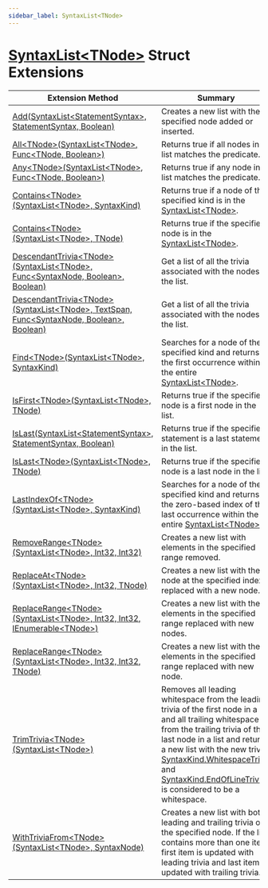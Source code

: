 ```yaml
---
sidebar_label: SyntaxList<TNode>
---
```


# [SyntaxList&lt;TNode&gt;](https://docs.microsoft.com/en-us/dotnet/api/microsoft.codeanalysis.syntaxlist-1) Struct Extensions

| Extension Method | Summary |
| ---------------- | ------- |
| [Add(SyntaxList&lt;StatementSyntax&gt;, StatementSyntax, Boolean)](../../Roslynator/CSharp/SyntaxExtensions/Add/index.md) | Creates a new list with the specified node added or inserted\. |
| [All&lt;TNode&gt;(SyntaxList&lt;TNode&gt;, Func&lt;TNode, Boolean&gt;)](../../Roslynator/SyntaxExtensions/All/index.md#Roslynator_SyntaxExtensions_All__1_Microsoft_CodeAnalysis_SyntaxList___0__System_Func___0_System_Boolean__) | Returns true if all nodes in a list matches the predicate\. |
| [Any&lt;TNode&gt;(SyntaxList&lt;TNode&gt;, Func&lt;TNode, Boolean&gt;)](../../Roslynator/SyntaxExtensions/Any/index.md#Roslynator_SyntaxExtensions_Any__1_Microsoft_CodeAnalysis_SyntaxList___0__System_Func___0_System_Boolean__) | Returns true if any node in a list matches the predicate\. |
| [Contains&lt;TNode&gt;(SyntaxList&lt;TNode&gt;, SyntaxKind)](../../Roslynator/CSharp/SyntaxExtensions/Contains/index.md#Roslynator_CSharp_SyntaxExtensions_Contains__1_Microsoft_CodeAnalysis_SyntaxList___0__Microsoft_CodeAnalysis_CSharp_SyntaxKind_) | Returns true if a node of the specified kind is in the [SyntaxList&lt;TNode&gt;](https://docs.microsoft.com/en-us/dotnet/api/microsoft.codeanalysis.syntaxlist-1)\. |
| [Contains&lt;TNode&gt;(SyntaxList&lt;TNode&gt;, TNode)](../../Roslynator/SyntaxExtensions/Contains/index.md#Roslynator_SyntaxExtensions_Contains__1_Microsoft_CodeAnalysis_SyntaxList___0____0_) | Returns true if the specified node is in the [SyntaxList&lt;TNode&gt;](https://docs.microsoft.com/en-us/dotnet/api/microsoft.codeanalysis.syntaxlist-1)\. |
| [DescendantTrivia&lt;TNode&gt;(SyntaxList&lt;TNode&gt;, Func&lt;SyntaxNode, Boolean&gt;, Boolean)](../../Roslynator/SyntaxExtensions/DescendantTrivia/index.md#Roslynator_SyntaxExtensions_DescendantTrivia__1_Microsoft_CodeAnalysis_SyntaxList___0__System_Func_Microsoft_CodeAnalysis_SyntaxNode_System_Boolean__System_Boolean_) | Get a list of all the trivia associated with the nodes in the list\. |
| [DescendantTrivia&lt;TNode&gt;(SyntaxList&lt;TNode&gt;, TextSpan, Func&lt;SyntaxNode, Boolean&gt;, Boolean)](../../Roslynator/SyntaxExtensions/DescendantTrivia/index.md#Roslynator_SyntaxExtensions_DescendantTrivia__1_Microsoft_CodeAnalysis_SyntaxList___0__Microsoft_CodeAnalysis_Text_TextSpan_System_Func_Microsoft_CodeAnalysis_SyntaxNode_System_Boolean__System_Boolean_) | Get a list of all the trivia associated with the nodes in the list\. |
| [Find&lt;TNode&gt;(SyntaxList&lt;TNode&gt;, SyntaxKind)](../../Roslynator/CSharp/SyntaxExtensions/Find/index.md#Roslynator_CSharp_SyntaxExtensions_Find__1_Microsoft_CodeAnalysis_SyntaxList___0__Microsoft_CodeAnalysis_CSharp_SyntaxKind_) | Searches for a node of the specified kind and returns the first occurrence within the entire [SyntaxList&lt;TNode&gt;](https://docs.microsoft.com/en-us/dotnet/api/microsoft.codeanalysis.syntaxlist-1)\. |
| [IsFirst&lt;TNode&gt;(SyntaxList&lt;TNode&gt;, TNode)](../../Roslynator/SyntaxExtensions/IsFirst/index.md#Roslynator_SyntaxExtensions_IsFirst__1_Microsoft_CodeAnalysis_SyntaxList___0____0_) | Returns true if the specified node is a first node in the list\. |
| [IsLast(SyntaxList&lt;StatementSyntax&gt;, StatementSyntax, Boolean)](../../Roslynator/CSharp/SyntaxExtensions/IsLast/index.md) | Returns true if the specified statement is a last statement in the list\. |
| [IsLast&lt;TNode&gt;(SyntaxList&lt;TNode&gt;, TNode)](../../Roslynator/SyntaxExtensions/IsLast/index.md#Roslynator_SyntaxExtensions_IsLast__1_Microsoft_CodeAnalysis_SyntaxList___0____0_) | Returns true if the specified node is a last node in the list\. |
| [LastIndexOf&lt;TNode&gt;(SyntaxList&lt;TNode&gt;, SyntaxKind)](../../Roslynator/CSharp/SyntaxExtensions/LastIndexOf/index.md#Roslynator_CSharp_SyntaxExtensions_LastIndexOf__1_Microsoft_CodeAnalysis_SyntaxList___0__Microsoft_CodeAnalysis_CSharp_SyntaxKind_) | Searches for a node of the specified kind and returns the zero\-based index of the last occurrence within the entire [SyntaxList&lt;TNode&gt;](https://docs.microsoft.com/en-us/dotnet/api/microsoft.codeanalysis.syntaxlist-1)\. |
| [RemoveRange&lt;TNode&gt;(SyntaxList&lt;TNode&gt;, Int32, Int32)](../../Roslynator/CSharp/SyntaxExtensions/RemoveRange/index.md#Roslynator_CSharp_SyntaxExtensions_RemoveRange__1_Microsoft_CodeAnalysis_SyntaxList___0__System_Int32_System_Int32_) | Creates a new list with elements in the specified range removed\. |
| [ReplaceAt&lt;TNode&gt;(SyntaxList&lt;TNode&gt;, Int32, TNode)](../../Roslynator/SyntaxExtensions/ReplaceAt/index.md#Roslynator_SyntaxExtensions_ReplaceAt__1_Microsoft_CodeAnalysis_SyntaxList___0__System_Int32___0_) | Creates a new list with the node at the specified index replaced with a new node\. |
| [ReplaceRange&lt;TNode&gt;(SyntaxList&lt;TNode&gt;, Int32, Int32, IEnumerable&lt;TNode&gt;)](../../Roslynator/CSharp/SyntaxExtensions/ReplaceRange/index.md#Roslynator_CSharp_SyntaxExtensions_ReplaceRange__1_Microsoft_CodeAnalysis_SyntaxList___0__System_Int32_System_Int32_System_Collections_Generic_IEnumerable___0__) | Creates a new list with the elements in the specified range replaced with new nodes\. |
| [ReplaceRange&lt;TNode&gt;(SyntaxList&lt;TNode&gt;, Int32, Int32, TNode)](../../Roslynator/CSharp/SyntaxExtensions/ReplaceRange/index.md#Roslynator_CSharp_SyntaxExtensions_ReplaceRange__1_Microsoft_CodeAnalysis_SyntaxList___0__System_Int32_System_Int32___0_) | Creates a new list with the elements in the specified range replaced with new node\. |
| [TrimTrivia&lt;TNode&gt;(SyntaxList&lt;TNode&gt;)](../../Roslynator/CSharp/SyntaxExtensions/TrimTrivia/index.md#Roslynator_CSharp_SyntaxExtensions_TrimTrivia__1_Microsoft_CodeAnalysis_SyntaxList___0__) | Removes all leading whitespace from the leading trivia of the first node in a list and all trailing whitespace from the trailing trivia of the last node in a list and returns a new list with the new trivia\. [SyntaxKind.WhitespaceTrivia](https://docs.microsoft.com/en-us/dotnet/api/microsoft.codeanalysis.csharp.syntaxkind.whitespacetrivia) and [SyntaxKind.EndOfLineTrivia](https://docs.microsoft.com/en-us/dotnet/api/microsoft.codeanalysis.csharp.syntaxkind.endoflinetrivia) is considered to be a whitespace\. |
| [WithTriviaFrom&lt;TNode&gt;(SyntaxList&lt;TNode&gt;, SyntaxNode)](../../Roslynator/SyntaxExtensions/WithTriviaFrom/index.md#Roslynator_SyntaxExtensions_WithTriviaFrom__1_Microsoft_CodeAnalysis_SyntaxList___0__Microsoft_CodeAnalysis_SyntaxNode_) | Creates a new list with both leading and trailing trivia of the specified node\. If the list contains more than one item, first item is updated with leading trivia and last item is updated with trailing trivia\. |

